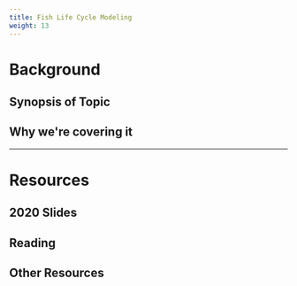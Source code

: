 ```yaml
---
title: Fish Life Cycle Modeling
weight: 13
---
```


# Background

## Synopsis of Topic


## Why we're covering it

------
# Resources

## 2020 Slides


## Reading

## Other Resources